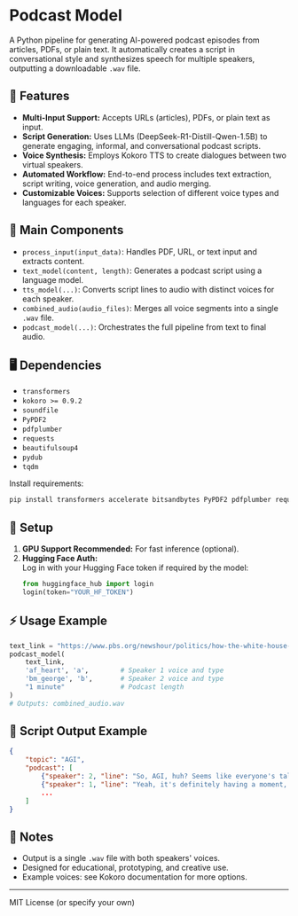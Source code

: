 # Podcast Model

A Python pipeline for generating AI-powered podcast episodes from articles, PDFs, or plain text. It automatically creates a script in conversational style and synthesizes speech for multiple speakers, outputting a downloadable `.wav` file.

## 🚀 Features

- **Multi-Input Support:** Accepts URLs (articles), PDFs, or plain text as input.
- **Script Generation:** Uses LLMs (DeepSeek-R1-Distill-Qwen-1.5B) to generate engaging, informal, and conversational podcast scripts.
- **Voice Synthesis:** Employs Kokoro TTS to create dialogues between two virtual speakers.
- **Automated Workflow:** End-to-end process includes text extraction, script writing, voice generation, and audio merging.
- **Customizable Voices:** Supports selection of different voice types and languages for each speaker.

## 🧩 Main Components

- `process_input(input_data)`: Handles PDF, URL, or text input and extracts content.
- `text_model(content, length)`: Generates a podcast script using a language model.
- `tts_model(...)`: Converts script lines to audio with distinct voices for each speaker.
- `combined_audio(audio_files)`: Merges all voice segments into a single `.wav` file.
- `podcast_model(...)`: Orchestrates the full pipeline from text to final audio.

## 🖥️ Dependencies

- `transformers`
- `kokoro >= 0.9.2`
- `soundfile`
- `PyPDF2`
- `pdfplumber`
- `requests`
- `beautifulsoup4`
- `pydub`
- `tqdm`

Install requirements:
```bash
pip install transformers accelerate bitsandbytes PyPDF2 pdfplumber requests beautifulsoup4 kokoro>=0.9.2 soundfile pydub tqdm
```

## 🔑 Setup

1. **GPU Support Recommended:** For fast inference (optional).
2. **Hugging Face Auth:**  
   Log in with your Hugging Face token if required by the model:
   ```python
   from huggingface_hub import login
   login(token="YOUR_HF_TOKEN")
   ```

## ⚡ Usage Example

```python
text_link = "https://www.pbs.org/newshour/politics/how-the-white-house-calculated-trumps-sweeping-new-tariffs"
podcast_model(
    text_link,
    'af_heart', 'a',        # Speaker 1 voice and type
    'bm_george', 'b',       # Speaker 2 voice and type
    "1 minute"              # Podcast length
)
# Outputs: combined_audio.wav
```

## 📄 Script Output Example

```json
{
    "topic": "AGI",
    "podcast": [
        {"speaker": 2, "line": "So, AGI, huh? Seems like everyone's talking about it these days."},
        {"speaker": 1, "line": "Yeah, it's definitely having a moment, isn't it?"},
        ...
    ]
}
```

## 📝 Notes

- Output is a single `.wav` file with both speakers' voices.
- Designed for educational, prototyping, and creative use.
- Example voices: see Kokoro documentation for more options.

---
MIT License (or specify your own)
